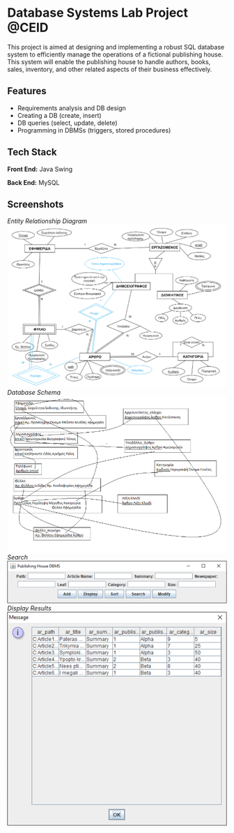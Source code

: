 
# Database Systems Lab Project @CEID

This project is aimed at designing and implementing a robust SQL database system to efficiently manage the operations of a fictional publishing house. This system will enable the publishing house to handle authors, books, sales, inventory, and other related aspects of their business effectively.




## Features

- Requirements analysis and DB design
- Creating a DB (create, insert)
- DB queries (select, update, delete)
- Programming in DBMSs (triggers, stored procedures)

## Tech Stack

**Front End:** Java Swing

**Back End:** MySQL



## Screenshots
*Entity Relationship Diagram*
![ER](https://github.com/manosmin/ceid-dblab/blob/master/screenshots/er.png)
*Database Schema*
![Schema](https://github.com/manosmin/ceid-dblab/blob/master/screenshots/schema.png)</br>
*Search*</br>
![Schema](https://github.com/manosmin/ceid-dblab/blob/master/screenshots/ss1.png)</br>
*Display Results*</br>
![Schema](https://github.com/manosmin/ceid-dblab/blob/master/screenshots/ss2.png)

